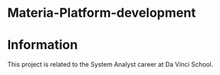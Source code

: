 # Materia-Platform-development
<h1 style= font-color:"red">Information</h1>
<div><p>This project is related to the System Analyst career at Da Vinci School. </p></div>
